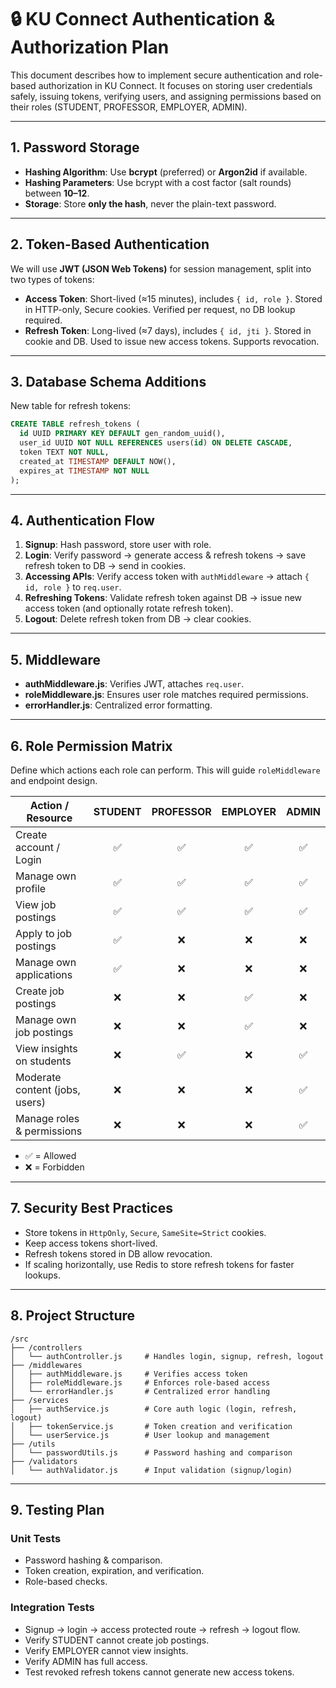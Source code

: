 # 🔒 KU Connect Authentication & Authorization Plan

This document describes how to implement secure authentication and role-based authorization in KU Connect. It focuses on storing user credentials safely, issuing tokens, verifying users, and assigning permissions based on their roles (STUDENT, PROFESSOR, EMPLOYER, ADMIN).

---

## 1. Password Storage

* **Hashing Algorithm**: Use **bcrypt** (preferred) or **Argon2id** if available.
* **Hashing Parameters**: Use bcrypt with a cost factor (salt rounds) between **10–12**.
* **Storage**: Store **only the hash**, never the plain-text password.

---

## 2. Token-Based Authentication

We will use **JWT (JSON Web Tokens)** for session management, split into two types of tokens:

* **Access Token**: Short-lived (≈15 minutes), includes `{ id, role }`. Stored in HTTP-only, Secure cookies. Verified per request, no DB lookup required.
* **Refresh Token**: Long-lived (≈7 days), includes `{ id, jti }`. Stored in cookie and DB. Used to issue new access tokens. Supports revocation.

---

## 3. Database Schema Additions

New table for refresh tokens:

```sql
CREATE TABLE refresh_tokens (
  id UUID PRIMARY KEY DEFAULT gen_random_uuid(),
  user_id UUID NOT NULL REFERENCES users(id) ON DELETE CASCADE,
  token TEXT NOT NULL,
  created_at TIMESTAMP DEFAULT NOW(),
  expires_at TIMESTAMP NOT NULL
);
```

---

## 4. Authentication Flow

1. **Signup**: Hash password, store user with role.
2. **Login**: Verify password → generate access & refresh tokens → save refresh token to DB → send in cookies.
3. **Accessing APIs**: Verify access token with `authMiddleware` → attach `{ id, role }` to `req.user`.
4. **Refreshing Tokens**: Validate refresh token against DB → issue new access token (and optionally rotate refresh token).
5. **Logout**: Delete refresh token from DB → clear cookies.

---

## 5. Middleware

* **authMiddleware.js**: Verifies JWT, attaches `req.user`.
* **roleMiddleware.js**: Ensures user role matches required permissions.
* **errorHandler.js**: Centralized error formatting.

---

## 6. Role Permission Matrix

Define which actions each role can perform. This will guide `roleMiddleware` and endpoint design.

| Action / Resource              | STUDENT | PROFESSOR | EMPLOYER | ADMIN |
| ------------------------------ | :-----: | :-------: | :------: | :---: |
| Create account / Login         |    ✅    |     ✅     |     ✅    |   ✅   |
| Manage own profile             |    ✅    |     ✅     |     ✅    |   ✅   |
| View job postings              |    ✅    |     ✅     |     ✅    |   ✅   |
| Apply to job postings          |    ✅    |     ❌     |     ❌    |   ❌   |
| Manage own applications        |    ✅    |     ❌     |     ❌    |   ❌   |
| Create job postings            |    ❌    |     ❌     |     ✅    |   ❌   |
| Manage own job postings        |    ❌    |     ❌     |     ✅    |   ❌   |
| View insights on students      |    ❌    |     ✅     |     ❌    |   ✅   |
| Moderate content (jobs, users) |    ❌    |     ❌     |     ❌    |   ✅   |
| Manage roles & permissions     |    ❌    |     ❌     |     ❌    |   ✅   |

* ✅ = Allowed
* ❌ = Forbidden

---

## 7. Security Best Practices

* Store tokens in `HttpOnly`, `Secure`, `SameSite=Strict` cookies.
* Keep access tokens short-lived.
* Refresh tokens stored in DB allow revocation.
* If scaling horizontally, use Redis to store refresh tokens for faster lookups.

---

## 8. Project Structure

```
/src
├── /controllers
│   └── authController.js     # Handles login, signup, refresh, logout
├── /middlewares
│   ├── authMiddleware.js     # Verifies access token
│   ├── roleMiddleware.js     # Enforces role-based access
│   └── errorHandler.js       # Centralized error handling
├── /services
│   ├── authService.js        # Core auth logic (login, refresh, logout)
│   ├── tokenService.js       # Token creation and verification
│   └── userService.js        # User lookup and management
├── /utils
│   └── passwordUtils.js      # Password hashing and comparison
├── /validators
│   └── authValidator.js      # Input validation (signup/login)
```

---

## 9. Testing Plan

### Unit Tests

* Password hashing & comparison.
* Token creation, expiration, and verification.
* Role-based checks.

### Integration Tests

* Signup → login → access protected route → refresh → logout flow.
* Verify STUDENT cannot create job postings.
* Verify EMPLOYER cannot view insights.
* Verify ADMIN has full access.
* Test revoked refresh tokens cannot generate new access tokens.